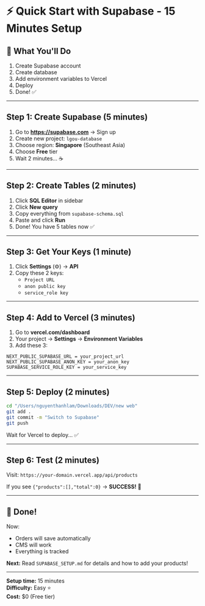# ⚡ Quick Start with Supabase - 15 Minutes Setup

## 🎯 What You'll Do

1. Create Supabase account
2. Create database
3. Add environment variables to Vercel
4. Deploy
5. Done! ✅

---

## Step 1: Create Supabase (5 minutes)

1. Go to **https://supabase.com** → Sign up
2. Create new project: `lgou-database`
3. Choose region: **Singapore** (Southeast Asia)
4. Choose **Free** tier
5. Wait 2 minutes... ☕

---

## Step 2: Create Tables (2 minutes)

1. Click **SQL Editor** in sidebar
2. Click **New query**
3. Copy everything from `supabase-schema.sql`
4. Paste and click **Run**
5. Done! You have 5 tables now ✅

---

## Step 3: Get Your Keys (1 minute)

1. Click **Settings** (⚙️) → **API**
2. Copy these 2 keys:
   - `Project URL`
   - `anon public key`
   - `service_role key`

---

## Step 4: Add to Vercel (3 minutes)

1. Go to **vercel.com/dashboard**
2. Your project → **Settings** → **Environment Variables**
3. Add these 3:

```
NEXT_PUBLIC_SUPABASE_URL = your_project_url
NEXT_PUBLIC_SUPABASE_ANON_KEY = your_anon_key
SUPABASE_SERVICE_ROLE_KEY = your_service_key
```

---

## Step 5: Deploy (2 minutes)

```bash
cd "/Users/nguyenthanhlam/Downloads/DEV/new web"
git add .
git commit -m "Switch to Supabase"
git push
```

Wait for Vercel to deploy... ✅

---

## Step 6: Test (2 minutes)

Visit: `https://your-domain.vercel.app/api/products`

If you see `{"products":[],"total":0}` → **SUCCESS!** 🎉

---

## 🎊 Done!

Now:
- Orders will save automatically
- CMS will work
- Everything is tracked

**Next:** Read `SUPABASE_SETUP.md` for details and how to add your products!

---

**Setup time:** 15 minutes  
**Difficulty:** Easy ⭐  
**Cost:** $0 (Free tier)

